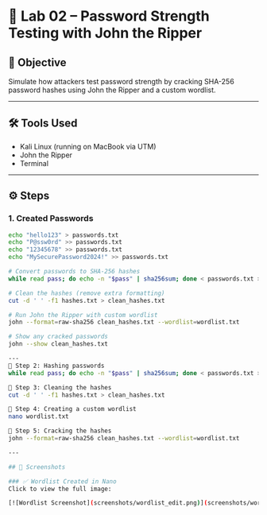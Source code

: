 # 🔐 Lab 02 – Password Strength Testing with John the Ripper

## 🧠 Objective
Simulate how attackers test password strength by cracking SHA-256 password hashes using John the Ripper and a custom wordlist.

---

## 🛠️ Tools Used
- Kali Linux (running on MacBook via UTM)
- John the Ripper
- Terminal

---

## ⚙️ Steps

### 1. Created Passwords
```bash
echo "hello123" > passwords.txt
echo "P@ssw0rd" >> passwords.txt
echo "12345678" >> passwords.txt
echo "MySecurePassword2024!" >> passwords.txt

# Convert passwords to SHA-256 hashes
while read pass; do echo -n "$pass" | sha256sum; done < passwords.txt > hashes.txt

# Clean the hashes (remove extra formatting)
cut -d ' ' -f1 hashes.txt > clean_hashes.txt

# Run John the Ripper with custom wordlist
john --format=raw-sha256 clean_hashes.txt --wordlist=wordlist.txt

# Show any cracked passwords
john --show clean_hashes.txt

---
🔹 Step 2: Hashing passwords
while read pass; do echo -n "$pass" | sha256sum; done < passwords.txt > hashes.tx

🔹 Step 3: Cleaning the hashes
cut -d ' ' -f1 hashes.txt > clean_hashes.txt

🔹 Step 4: Creating a custom wordlist
nano wordlist.txt

🔹 Step 5: Cracking the hashes
john --format=raw-sha256 clean_hashes.txt --wordlist=wordlist.txt

---

## 📸 Screenshots

### ✅ Wordlist Created in Nano
Click to view the full image:

[![Wordlist Screenshot](screenshots/wordlist_edit.png)](screenshots/wordlist_edit.png)
